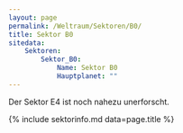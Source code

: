 ```yaml
---
layout: page
permalink: /Weltraum/Sektoren/B0/
title: Sektor B0
sitedata:
    Sektoren:
        Sektor_B0:
            Name: Sektor B0
            Hauptplanet: ""
---
```




Der Sektor E4 ist noch nahezu unerforscht.

{% include sektorinfo.md data=page.title %}
